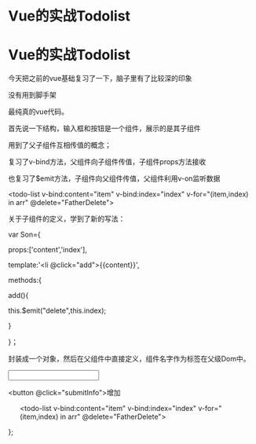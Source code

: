 # Vue的实战Todolist

# Vue的实战Todolist

今天把之前的vue基础复习了一下，脑子里有了比较深的印象

没有用到脚手架

最纯真的vue代码。

首先说一下结构，输入框和按钮是一个组件，展示的是其子组件

用到了父子组件互相传值的概念；

复习了v-bind方法，父组件向子组件传值，子组件props方法接收

也复习了$emit方法，子组件向父组件传值，父组件利用v-on监听数据

<todo-list v-bind:content="item" v-bind:index="index" v-for="(item,index) in arr" @delete="FatherDelete">

关于子组件的定义，学到了新的写法：

var Son={

props:['content','index'],

template:'<li @click="add">{{content}}</li>',

methods:{

add(){

this.$emit("delete",this.index);

}

}；

封装成一个对象，然后在父组件中直接定义，组件名字作为标签在父级Dom中。

<!DOCTYPE html>

<html lang="en">

<head>

<meta charset="UTF-8">

<meta name="viewport" content="width=device-width, initial-scale=1.0">

<meta http-equiv="X-UA-Compatible" content="ie=edge">

<title>Document</title>

<script src="vue.js"></script>

</head>

<body>

<div id="box">

<!-- 定义一个输入框 -->

<input type="text" v-model="msg">

<button @click="submitInfo">增加</button>

<ul>

<todo-list v-bind:content="item" v-bind:index="index" v-for="(item,index) in arr" @delete="FatherDelete">

</todo-list>

</ul>

</div>

<script>

// 定义一个子组件

var Son={

props:['content','index'],

template:'<li @click="add">{{content}}</li>',

methods:{

add(){

this.$emit("delete",this.index);

}

}

};

var main=new Vue({

el:'#box',

data(){

return{

msg:'',

arr:[]

}

},

methods:{

submitInfo:function(){

//点击按钮获取文本框中的值添加到数组中

//获取文本框

//清空文本框

this.arr.push(this.msg);

},

FatherDelete:function(index){

//删除index索引的数组，输出1一个

this.arr.splice(index,1);

}

},

components:{

TodoList:Son

}

})

</script>

</body>

</html>

};